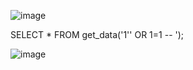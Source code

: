 ![image](https://user-images.githubusercontent.com/56130345/206292311-d7cabea4-2309-465c-a0a4-17f5fac28732.png)

SELECT * FROM get_data('1'' OR 1=1 -- ');

![image](https://user-images.githubusercontent.com/56130345/206292226-a42a9f7d-5cc9-483d-ac42-954106459db4.png)

